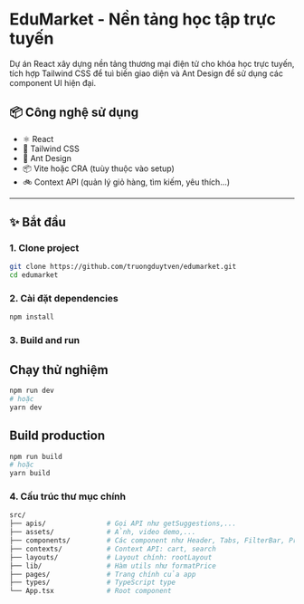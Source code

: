 # EduMarket - Nền tảng học tập trực tuyến

Dự án React xây dựng nền tảng thương mại điện tử cho khóa học trực tuyến, tích hợp Tailwind CSS để tuì biến giao diện và Ant Design để sử dụng các component UI hiện đại.

## 📦 Công nghệ sử dụng

* ⚛️ React
* 💨 Tailwind CSS
* 🧩 Ant Design
* 📦 Vite hoặc CRA (tuùy thuộc vào setup)
* 🚲 Context API (quản lý giỏ hàng, tìm kiếm, yêu thích...)

---

## ✨ Bắt đầu

### 1. Clone project

```bash
git clone https://github.com/truongduytven/edumarket.git
cd edumarket
```

### 2. Cài đặt dependencies

```bash
npm install

```
### 3. Build and run

## Chạy thử nghiệm

```bash
npm run dev
# hoặc
yarn dev
```

## Build production

```bash
npm run build
# hoặc
yarn build
```


### 4. Cấu trúc thư mục chính

```bash
src/
├── apis/               # Gọi API như getSuggestions,...
├── assets/             # Ảnh, video demo,...
├── components/         # Các component như Header, Tabs, FilterBar, ProductCard,...
├── contexts/           # Context API: cart, search
├── layouts/            # Layout chính: rootLayout
├── lib/                # Hàm utils như formatPrice
├── pages/              # Trang chính của app
├── types/              # TypeScript type
└── App.tsx             # Root component
```
##